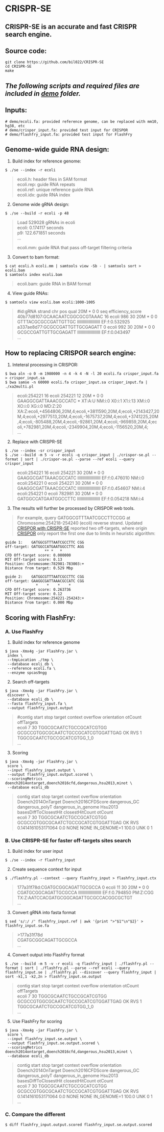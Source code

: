 # CRISPR-SE
## CRISPR-SE is an accurate and fast CRISPR search engine.

## Source code:
<!--
Source: /projects/ps-renlab/bil022/public_html/CREST-web/rev/ref/se_rev/
-->
```
git clone https://github.com/bil022/CRISPR-SE
cd CRISPR-SE
make
```

## *The following scripts and required files are included in [demo](demo/) folder.*

## Inputs:
```
# demo/ecoli.fa: provided reference genome, can be replaced with mm10, hg38, etc
# demo/crispor_input.fa: provided test input for CRISPOR
# demo/flashfry_input.fa: provided test input for FlashFry
```

## Genome-wide guide RNA design:
1. Build index for reference genome:
```
$ ./se --index -r ecoli
```
>ecoli.h: header files in SAM format<br/>
>ecoli.rep: guide RNA repeats<br/>
>ecoli.ref: unique reference guide RNA<br/>
>ecoli.idx: guide RNA index

2. Genome wide gRNA design:
```
$ ./se --build -r ecoli -p 48
```
>Load 529028 gRNAs in ecoli<br/>
>ecoli: 0.174117 seconds<br/>
>p9: 122.671851 seconds<br/>
>...<p/>
>ecoli.mm: guide RNA that pass off-target filtering criteria

3. Convert to bam format:
```
$ cat ecoli.h ecoli.mm | samtools view -Sb - | samtools sort > ecoli.bam
$ samtools index ecoli.bam
```
>ecoli.bam: guide RNA in BAM format

4. View guide RNAs:
```
$ samtools view ecoli.bam ecoli:1000-1005
```

>#id:gRNA strand chr pos qual 20M * 0 0 seq efficiency_score<br/>
>40b77d8107:GCAACAATCGGCGCGTAAAC	16	ecoli	986	30	20M	*	0	0	GTTTACGCGCCGATTGTTGC	IIIIIIIIIIIIIIIIIIII	EF:f:0.532925<br/>
>a337ae8d77:GCGCCGATTGTTGCGAGATT	0	ecoli	992	30	20M	*	0	0	GCGCCGATTGTTGCGAGATT	IIIIIIIIIIIIIIIIIIII	EF:f:0.043497<br/>
>...

## How to replacing CRISPOR search engine:
1. Inteteral processing in CRISPOR:
```
$ bwa aln -o 0 -m 1980000 -n 4 -k 4 -N -l 20 ecoli.fa crispor_input.fa > crispor_input.sa
$ bwa samse -n 60000 ecoli.fa crispor_input.sa crispor_input.fa | ./xa2multi.pl
```

>ecoli:254221	16	ecoli	254221	12	20M	*	0	0	GAAGGCGATTAAACGCCATC	*	XT:A:U	NM:i:0	X0:i:1	X1:i:13	XM:i:0	XO:i:0	XG:i:0	MD:Z:20	XA:Z:ecoli,+4564806,20M,4;ecoli,+3811590,20M,4;ecoli,+2143427,20M,4;ecoli,+2977513,20M,4;ecoli,-1675737,20M,4;ecoli,+3741225,20M,4;ecoli,-805488,20M,4;ecoli,-92861,20M,4;ecoli,-969859,20M,4;ecoli,+782981,20M,4;ecoli,-2349904,20M,4;ecoli,-1156520,20M,4;<br/>
>...<br/>

2. Replace with CRISPR-SE
```
$ ./se --index -sr crispor_input
$ ./se --build -m 5 -v -r ecoli -q crispor_input | ./crispor-se.pl --format | sort | ./crispor-se.pl --parse --ref ecoli --query crispor_input
```

>ecoli:254221	16	ecoli	254221	30	20M	*	0	0	GAAGGCGATTAAACGCCATC	IIIIIIIIIIIIIIIIIIII	EF:f:0.476010	NM:i:0<br/>
>ecoli:254221	0	ecoli	254221	30	20M	*	0	0	GAAGGCGATTAAACGCCATC	IIIIIIIIIIIIIIIIIIII	EF:f:0.454607	NM:i:4<br/>
>ecoli:254221	0	ecoli	782981	30	20M	*	0	0	GATGGCCATGAATGGCCTTC	IIIIIIIIIIIIIIIIIIII	EF:f:0.054218	NM:i:4<br/>

3. The results will further be processed by CRISPOR web tools.

>For example, query GATGGCGTTTAATCGCCTTCCGG at Chromosome:254218-254240 (ecoli) reverse strand. Updated [CRISPOR with CRISPR-SE](http://renlab.sdsc.edu/CRISPR-SE/crispor/crispor.py) reported two off-targets, where origin [CRISPOR](http://crispor.tefor.net/crispor.py) only report the first one due to limits in heuristic algorithm:
```
guide 1:    GATGGCGTTTAATCGCCTTC CGG
off-target: GATGGCCATGAATGGCCTTC AGG
                  ** *   *      
CFD Off-target score: 0.000000
MIT Off-target score: 0.13
Position: Chromosome:782981-783003:+
Distance from target: 0.529 Mbp
```
```
guide 2:    GATGGCGTTTAATCGCCTTC CGG
off-target: GAAGGCGATTAAACGCCATC CGG
              *    *    *    *  
CFD Off-target score: 0.263736
MIT Off-target score: 0.12
Position: Chromosome:254221-254243:+
Distance from target: 0.000 Mbp
```

## Scoring with FlashFry:
<!-- /projects/ps-renlab/bil022/public_html/CRISPR-SE/demo -->
### A. Use FlashFry
1. Build index for reference genome
```
$ java -Xmx4g -jar FlashFry.jar \
 index \
 --tmpLocation ./tmp \
 --database ecoli_db \
 --reference ecoli.fa \
 --enzyme spcas9ngg
```
2. Search off-targets
```
$ java -Xmx4g -jar FlashFry.jar \
 discover \
 --database ecoli_db \
 --fasta flashfry_input.fa \
 --output flashfry_input.output
```

>#contig  start   stop    target  context overflow        orientation     otCount offTargets<br/>
>ecoli   7       30      TGGCGCAATCTGCCGCATCGTGG GCGCCGTGGCGCAATCTGCCGCATCGTGGATTGAG     OK      RVS     1       TGGCGCAATCTGCCGCATCGTGG_1_0<br/>
>...

3. Scoring
```
$ java -Xmx4g -jar FlashFry.jar \
 score \
 --input flashfry_input.output \
 --output flashfry_input.output.scored \
 --scoringMetrics doench2014ontarget,doench2016cfd,dangerous,hsu2013,minot \
 --database ecoli_db
```

>contig  start   stop    target  context overflow        orientation     Doench2014OnTarget      Doench2016CFDScore      dangerous_GC    dangerous_polyT dangerous_in_genome     Hsu2013 basesDiffToClosestHit   closestHitCount otCount<br/>
>ecoli   7       30      TGGCGCAATCTGCCGCATCGTGG GCGCCGTGGCGCAATCTGCCGCATCGTGGATTGAG     OK      RVS     0.1414161053171064      0.0     NONE    NONE    IN_GENOME=1     100.0   UNK     0       1<br/>


### B. Use CRISPR-SE for faster off-targets sites search

1. Build index for user input
```
$ ./se --index -r flashfry_input
```
2. Create sequence context for input
```
$ ./flashfry.pl --context --query flashfry_input > flashfry_input.ctx
```
>177a31f78d:CGATGCGGCAGATTGCGCCA	0	ecoli	11	30	20M	*	0	0	CGATGCGGCAGATTGCGCCA	IIIIIIIIIIIIIIIIIIII	EF:f:0.794850	PM:Z:CGG	TX:Z:AATCCACGATGCGGCAGATTGCGCCACGGCGCTGT<br/>
>...
3. Convert gRNA into fasta format
```
$ sed 's/:/ /' flashfry_input.ref | awk '{print ">"$1"\n"$2}' > flashfry_input.se.fa
```
>\>177a31f78d<br/>
>CGATGCGGCAGATTGCGCCA<br/>
>...

4. Convert output into FlashFry format
```
$ ./se --build -m 5 -v -r ecoli -q flashfry_input | ./flashfry.pl --format | sort | ./flashfry.pl --parse --ref ecoli --query flashfry_input.se | ./flashfry.pl --discover --query flashfry_input | sort -k1,1 -k2,2n > flashfry_input.se.output
```
>contig	start	stop	target	context	overflow	orientation	otCount	offTargets<br/>
>ecoli	7	30	TGGCGCAATCTGCCGCATCGTGG	GCGCCGTGGCGCAATCTGCCGCATCGTGGATTGAG	OK	RVS	1	TGGCGCAATCTGCCGCATCGTGG_1_0<br/>
>...<br/>

5. Use FlashFry for scoring
```
$ java -Xmx4g -jar FlashFry.jar \
 score \
 --input flashfry_input.se.output \
 --output flashfry_input.se.output.scored \
 --scoringMetrics doench2014ontarget,doench2016cfd,dangerous,hsu2013,minot \
 --database ecoli_db
```
>contig	start	stop	target	context	overflow	orientation	Doench2014OnTarget	Doench2016CFDScore	dangerous_GC	dangerous_polyT	dangerous_in_genome	Hsu2013	basesDiffToClosestHit	closestHitCount	otCount<br/>
>ecoli	7	30	TGGCGCAATCTGCCGCATCGTGG	GCGCCGTGGCGCAATCTGCCGCATCGTGGATTGAG	OK	RVS	0.1414161053171064	0.0	NONE	NONE	IN_GENOME=1	100.0	UNK	0	1<br/>
> ...<br/>

### C. Compare the different
```
$ diff flashfry_input.output.scored flashfry_input.se.output.scored
```
